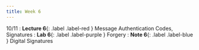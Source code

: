 ```yaml
---
title: Week 6
---
```


10/11
: **Lecture 6**{: .label .label-red } Message Authentication Codes, Signatures
: **Lab 6**{: .label .label-purple } Forgery
: **Note 6**{: .label .label-blue } Digital Signatures
